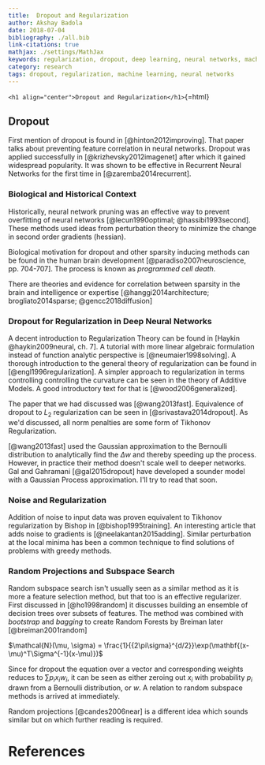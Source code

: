 ```yaml
---
title:  Dropout and Regularization
author: Akshay Badola
date: 2018-07-04
bibliography: ./all.bib
link-citations: true
mathjax: ./settings/MathJax
keywords: regularization, dropout, deep learning, neural networks, machine learning
category: research
tags: dropout, regularization, machine learning, neural networks
---
```


<!--includes settings/template/latex.template-->


`<h1 align="center">Dropout and Regularization</h1>`{=html}

## Dropout

First mention of dropout is found in [@hinton2012improving]. That
paper talks about preventing feature correlation in neural
networks. Dropout was applied successfully in 
[@krizhevsky2012imagenet] after which it gained widespread
popularity. It was shown to be effective in Recurrent Neural Networks
for the first time in [@zaremba2014recurrent]. 

### Biological and Historical Context

Historically, neural network pruning was an effective way to prevent
overfitting of neural networks [@lecun1990optimal;
@hassibi1993second]. These methods used ideas from perturbation theory
to minimize the change in second order gradients (hessian).

Biological motivation for dropout and other sparsity inducing methods
can be found in the human brain development
[@paradiso2007neuroscience, pp. 704-707]. The process is known as
_programmed cell death_.

There are theories and evidence for correlation between sparsity in
the brain and intelligence or expertise [@hanggi2014architecture;
brogliato2014sparse; @gencc2018diffusion]

### Dropout for Regularization in Deep Neural Networks

A decent introduction to Regularization Theory can be found in [Haykin
@haykin2009neural, ch. 7]. A tutorial with more linear algebraic
formulation instead of function analytic perspective is
[@neumaier1998solving]. A thorough introduction to the general theory
of regularization can be found in [@engl1996regularization].  A simpler
approach to regularization in terms controlling controlling the
curvature can be seen in the theory of Additive Models. A good
introductory text for that is [@wood2006generalized].

The paper that we had discussed was [@wang2013fast]. Equivalence of
dropout to $L_2$ regularization can be seen in
[@srivastava2014dropout]. As we'd discussed, all norm penalties are
some form of Tikhonov Regularization.

[@wang2013fast] used the Gaussian approximation to the Bernoulli
distribution to analytically find the $\Delta w$ and thereby speeding
up the process. However, in practice their method doesn't scale well
to deeper networks. Gal and Gahramani [@gal2015dropout] have developed
a sounder model with a Gaussian Process approximation. I'll try to
read that soon.

### Noise and Regularization

Addition of noise to input data was proven equivalent to Tikhonov
regularization by Bishop in [@bishop1995training]. An interesting
article that adds noise to gradients is
[@neelakantan2015adding]. Similar perturbation at the local minima has
been a common technique to find solutions of problems with greedy
methods.

### Random Projections and Subspace Search

Random subspace search isn't usually seen as a similar method as it is
more a feature selection method, but that too is an effective
regularizer. First discussed in [@ho1998random] it discusses building
an ensemble of decision trees over subsets of features. The method was
combined with _bootstrap_ and _bagging_ to create Random Forests by
Breiman later [@breiman2001random]

$\mathcal{N}(\mu, \sigma) = \frac{1}{{2\pi\sigma}^{d/2}}\exp(\mathbf{(x-\mu)^T\Sigma^{-1}(x-\mu)})$

Since for dropout the equation over a vector and corresponding weights
reduces to $\sum p_i x_i w_i$, it can be seen as either zeroing out
$x_i$ with probability $p_i$ drawn from a Bernoulli distribution, or
$w$. A relation to random subspace methods is arrived at immediately.

Random projections [@candes2006near] is a different idea which sounds
similar but on which further reading is required.

# References
